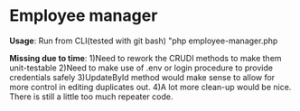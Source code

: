Employee manager
========================

**Usage**: Run from CLI(tested with git bash) "php employee-manager.php


**Missing due to time**: 
1)Need to rework the CRUDI methods to make them unit-testable
2)Need to make use of .env or login procedure to provide credentials safely
3)UpdateById method would make sense to allow for more control in editing duplicates out.
4)A lot more clean-up would be nice. There is still a little too much repeater code.
